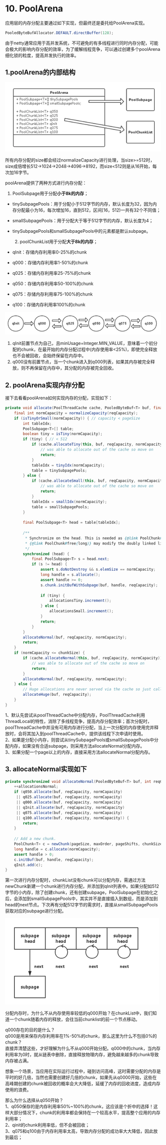 # 10. PoolArena

应用层的内存分配主要通过如下实现，但最终还是委托给PoolArena实现。

```java
PooledByteBufAllocator.DEFAULT.directBuffer(128);
```

由于netty通常应用于高并发系统，不可避免的有多线程进行同时内存分配，可能会极大的影响内存分配的效率，为了缓解线程竞争，可以通过创建多个poolArena细化锁的粒度，提高并发执行的效率。

## 1.poolArena的内部结构

![poolArena](../../../.gitbook/assets/image%20%2855%29.png)

所有内存分配的size都会经过normalizeCapacity进行处理，当size&gt;=512时，size成倍增长512-&gt;1024-&gt;2048-&gt;4096-&gt;8192，而size&lt;512则是从16开始，每次加16字节。

poolArena提供了两种方式进行内存分配：

1. PoolSubpage用于分配**小于8k的内存**；

* tinySubpagePools：用于分配小于512字节的内存，默认长度为32，因为内存分配最小为16，每次增加16，直到512，区间\[16，512\)一共有32个不同值；
* smallSubpagePools：用于分配大于等于512字节的内存，默认长度为4；
* tinySubpagePools和smallSubpagePools中的元素都是默认subpage。

   2. poolChunkList用于分配**大于8k的内存**；

* qInit：存储内存利用率0-25%的chunk
* q000：存储内存利用率1-50%的chunk
* q025：存储内存利用率25-75%的chunk
* q050：存储内存利用率50-100%的chunk
* q075：存储内存利用率75-100%的chunk
* q100：存储内存利用率100%的chunk

![poolChunkList](../../../.gitbook/assets/image%20%28283%29.png)

1. qInit前置节点为自己，且minUsage=Integer.MIN\_VALUE，意味着一个初分配的chunk，在最开始的内存分配过程中\(内存使用率&lt;25%\)，即使完全释放也不会被回收，会始终保留在内存中。
2. q000没有前置节点，当一个chunk进入到q000列表，如果其内存被完全释放，则不再保留在内存中，其分配的内存被完全回收。

## 2. poolArena实现内存分配

接下去看看poolArena如何实现内存的分配，实现如下：

```java
private void allocate(PoolThreadCache cache, PooledByteBuf<T> buf, final int reqCapacity) {
    final int normCapacity = normalizeCapacity(reqCapacity);
    if (isTinyOrSmall(normCapacity)) { // capacity < pageSize
        int tableIdx;
        PoolSubpage<T>[] table;
        boolean tiny = isTiny(normCapacity);
        if (tiny) { // < 512
            if (cache.allocateTiny(this, buf, reqCapacity, normCapacity)) {
                // was able to allocate out of the cache so move on
                return;
            }
            tableIdx = tinyIdx(normCapacity);
            table = tinySubpagePools;
        } else {
            if (cache.allocateSmall(this, buf, reqCapacity, normCapacity)) {
                // was able to allocate out of the cache so move on
                return;
            }
            tableIdx = smallIdx(normCapacity);
            table = smallSubpagePools;
        }

        final PoolSubpage<T> head = table[tableIdx];

        /**
         * Synchronize on the head. This is needed as {@link PoolChunk#allocateSubpage(int)} and
         * {@link PoolChunk#free(long)} may modify the doubly linked list as well.
         */
        synchronized (head) {
            final PoolSubpage<T> s = head.next;
            if (s != head) {
                assert s.doNotDestroy && s.elemSize == normCapacity;
                long handle = s.allocate();
                assert handle >= 0;
                s.chunk.initBufWithSubpage(buf, handle, reqCapacity);

                if (tiny) {
                    allocationsTiny.increment();
                } else {
                    allocationsSmall.increment();
                }
                return;
            }
        }
        allocateNormal(buf, reqCapacity, normCapacity);
        return;
    }
    if (normCapacity <= chunkSize) {
        if (cache.allocateNormal(this, buf, reqCapacity, normCapacity)) {
            // was able to allocate out of the cache so move on
            return;
        }
        allocateNormal(buf, reqCapacity, normCapacity);
    } else {
        // Huge allocations are never served via the cache so just call allocateHuge
        allocateHuge(buf, reqCapacity);
    }
}
```

1、默认先尝试从poolThreadCache中分配内存，PoolThreadCache利用ThreadLocal的特性，消除了多线程竞争，提高内存分配效率；首次分配时，poolThreadCache中并没有可用内存进行分配，当上一次分配的内存使用完并释放时，会将其加入到poolThreadCache中，提供该线程下次申请时使用。  
 2、如果是分配小内存，则尝试从tinySubpagePools或smallSubpagePools中分配内存，如果没有合适subpage，则采用方法allocateNormal分配内存。  
 3、如果分配一个page以上的内存，直接采用方法allocateNormal分配内存。

## 3. allocateNormal实现如下

```java
private synchronized void allocateNormal(PooledByteBuf<T> buf, int reqCapacity, int normCapacity) {
    ++allocationsNormal;
    if (q050.allocate(buf, reqCapacity, normCapacity) 
     || q025.allocate(buf, reqCapacity, normCapacity) 
     || q000.allocate(buf, reqCapacity, normCapacity) 
     || qInit.allocate(buf, reqCapacity, normCapacity) 
     || q075.allocate(buf, reqCapacity, normCapacity)
     || q100.allocate(buf, reqCapacity, normCapacity)) {
        return;
    }

    // Add a new chunk.
    PoolChunk<T> c = newChunk(pageSize, maxOrder, pageShifts, chunkSize);
    long handle = c.allocate(normCapacity);
    assert handle > 0;
    c.initBuf(buf, handle, reqCapacity);
    qInit.add(c);
}
```

第一次进行内存分配时，chunkList没有chunk可以分配内存，需通过方法newChunk新建一个chunk进行内存分配，并添加到qInit列表中。如果分配如512字节的小内存，除了创建chunk，还有创建subpage，PoolSubpage在初始化之后，会添加到smallSubpagePools中，其实并不是直接插入到数组，而是添加到head的next节点。下次再有分配512字节的需求时，直接从smallSubpagePools获取对应的subpage进行分配。

![smallSubpagePools](../../../.gitbook/assets/image%20%28345%29.png)

分配内存时，为什么不从内存使用率较低的q000开始？在chunkList中，我们知道一个chunk随着内存的释放，会往当前chunklist的前一个节点移动。

q000存在的目的是什么？  
 q000是用来保存内存利用率在1%-50%的chunk，那么这里为什么不包括0%的chunk？  
 直接弄清楚这些，才好理解为什么不从q000开始分配。q000中的chunk，当内存利用率为0时，就从链表中删除，直接释放物理内存，避免越来越多的chunk导致内存被占满。

想象一个场景，当应用在实际运行过程中，碰到访问高峰，这时需要分配的内存是平时的好几倍，当然也需要创建好几倍的chunk，如果先从q0000开始，这些在高峰期创建的chunk被回收的概率会大大降低，延缓了内存的回收进度，造成内存使用的浪费。

那么为什么选择从q050开始？  
 1、q050保存的是内存利用率50%~100%的chunk，这应该是个折中的选择！这样大部分情况下，chunk的利用率都会保持在一个较高水平，提高整个应用的内存利用率；  
 2、qinit的chunk利用率低，但不会被回收；  
 3、q075和q100由于内存利用率太高，导致内存分配的成功率大大降低，因此放到最后；

